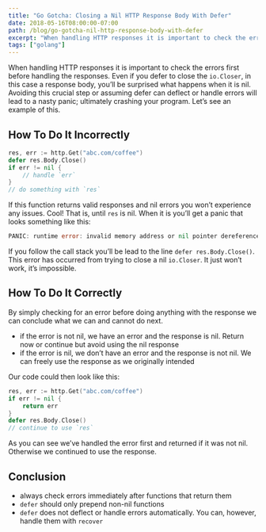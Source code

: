 ```yaml
---
title: "Go Gotcha: Closing a Nil HTTP Response Body With Defer"
date: 2018-05-16T08:00:00-07:00
path: /blog/go-gotcha-nil-http-response-body-with-defer
excerpt: "When handling HTTP responses it is important to check the errors first before handling the responses."
tags: ["golang"]
---
```


When handling HTTP responses it is important to check the errors first before handling the responses. Even if you defer to close the `io.Closer`, in this case a response body, you’ll be surprised what happens when it is nil. Avoiding this crucial step or assuming defer can deflect or handle errors will lead to a nasty panic; ultimately crashing your program. Let’s see an example of this.

## How To Do It Incorrectly

```go
res, err := http.Get("abc.com/coffee")
defer res.Body.Close()
if err != nil {
    // handle `err`
}
// do something with `res`
```

If this function returns valid responses and nil errors you won’t experience any issues. Cool! That is, until `res` is nil. When it is you’ll get a panic that looks something like this:

```go
PANIC: runtime error: invalid memory address or nil pointer dereference
```

If you follow the call stack you’ll be lead to the line `defer res.Body.Close()`. This error has occurred from trying to close a nil `io.Closer`. It just won’t work, it’s impossible.

## How To Do It Correctly

By simply checking for an error before doing anything with the response we can conclude what we can and cannot do next.

- if the error is not nil, we have an error and the response is nil. Return now or continue but avoid using the nil response
- if the error is nil, we don’t have an error and the response is not nil. We can freely use the response as we originally intended

Our code could then look like this:

```go
res, err := http.Get("abc.com/coffee")
if err != nil {
    return err
}
defer res.Body.Close()
// continue to use `res`
```

As you can see we’ve handled the error first and returned if it was not nil. Otherwise we continued to use the response.

## Conclusion
- always check errors immediately after functions that return them
- `defer` should only prepend non-nil functions
- `defer` does not deflect or handle errors automatically. You can, however, handle them with `recover`
